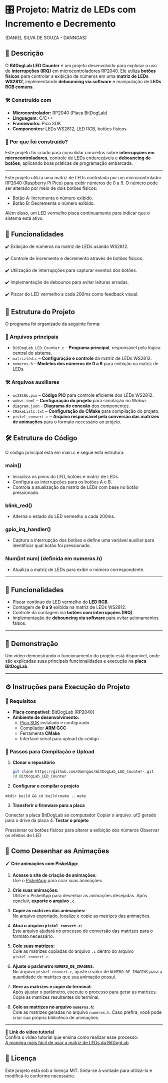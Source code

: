# 🎛️ Projeto: Matriz de LEDs com Incremento e Decremento
(DANIEL SILVA DE SOUZA - DANNGAS)
## 📌 Descrição  

O **BitDogLab LED Counter** é um projeto desenvolvido para explorar o uso de **interrupções (IRQ)** em microcontroladores RP2040. Ele utiliza **botões físicos** para controlar a exibição de números em uma **matriz de LEDs WS2812**, implementando **debouncing via software** e manipulação de **LEDs RGB comuns**.  

### 🛠 Construído com  
- **Microcontrolador:** RP2040 (Placa BitDogLab)  
- **Linguagem:** C/C++  
- **Frameworks:** Pico SDK  
- **Componentes:** LEDs WS2812, LED RGB, botões físicos  

### 🎯 Por que foi construído?  
Este projeto foi criado para consolidar conceitos sobre **interrupções em microcontroladores**, controle de LEDs endereçáveis e **debouncing de botões**, aplicando boas práticas de programação embarcada.  

---

Este projeto utiliza uma matriz de LEDs controlada por um microcontrolador RP2040 (Raspberry Pi Pico) para exibir números de 0 a 9. O número pode ser alterado por meio de dois botões físicos:

* Botão A: Incrementa o número exibido.  
* Botão B: Decrementa o número exibido.
  
Além disso, um LED vermelho pisca continuamente para indicar que o sistema está ativo.

## 📌 Funcionalidades

✔️ Exibição de números na matriz de LEDs usando WS2812.

✔️ Controle de incremento e decremento através de botões físicos.

✔️ Utilização de interrupções para capturar eventos dos botões.

✔️ Implementação de debounce para evitar leituras erradas.

✔️ Piscar do LED vermelho a cada 200ms como feedback visual.


## 📁 Estrutura do Projeto  

O programa foi organizado da seguinte forma:  

### 🔹 Arquivos principais  

- `BitDogLab_LED_Counter.c` – **Programa principal**, responsável pela lógica central do sistema.  
- `matrizled.c` – **Configuração e controle** da matriz de LEDs WS2812.  
- `numeros.h` – **Modelos dos números de 0 a 9** para exibição na matriz de LEDs.  

### 🛠 Arquivos auxiliares  

- `ws2818b.pio` – **Código PIO** para controle eficiente dos LEDs WS2812.  
- `wokwi.toml` – **Configuração do projeto** para simulação no Wokwi.  
- `diagram.json` – **Diagrama de conexão** dos componentes.  
- `CMakeLists.txt` – **Configuração do CMake** para compilação do projeto.  
- `piskel_convert.c` – **Arquivo responsável pela conversão das matrizes de animações** para o formato necessário ao projeto.


## 🛠️ Estrutura do Código
O código principal está em main.c e segue esta estrutura:

### main()

* Inicializa os pinos do LED, botões e matriz de LEDs.
* Configura as interrupções para os botões A e B.
* Controla a atualização da matriz de LEDs com base no botão pressionado.
### blink_red()

* Alterna o estado do LED vermelho a cada 200ms.
### gpio_irq_handler()

* Captura a interrupção dos botões e define uma variável auxiliar para identificar qual botão foi pressionado.
### Num(int num) (definida em numeros.h)

* Atualiza a matriz de LEDs para exibir o número correspondente.



---

## 🚀 Funcionalidades  

- Piscar contínuo do LED vermelho do **LED RGB**.  
- Contagem de **0 a 9** exibida na matriz de LEDs WS2812.  
- Controle da contagem via **botões com interrupções (IRQ)**.  
- Implementação de **debouncing via software** para evitar acionamentos falsos.  

---

## 🎥 Demonstração  

Um vídeo demonstrando o funcionamento do projeto está disponível, onde são explicadas suas principais funcionalidades e execução na **placa BitDogLab**.  

---

## ⚙️ Instruções para Execução do Projeto  

### 📌 Requisitos  

- **Placa compatível:** BitDogLab (RP2040)  
- **Ambiente de desenvolvimento:**  
  - [Pico SDK](https://github.com/raspberrypi/pico-sdk) instalado e configurado  
  - Compilador **ARM GCC**  
  - Ferramenta **CMake**  
  - Interface serial para upload do código  

### 🚀 Passos para Compilação e Upload  

1. **Clonar o repositório**  
   ```sh
   git clone https://github.com/Danngas/BitDogLab_LED_Counter-.git
   cd BitDogLab_LED_Counter

2. **Configurar e compilar o projeto**  

``mkdir build && cd build``
``cmake ..``
``make``

3. **Transferir o firmware para a placa**

Conectar a placa BitDogLab ao computador
Copiar o arquivo .uf2 gerado para o drive da placa
4. **Testar o projeto**

Pressionar os botões físicos para alterar a exibição dos números
Observar os efeitos de LED

## 🎨 Como Desenhar as Animações

🖌️ **Crie animações com PiskelApp:**

1. **Acesse o site de criação de animações:**  
   Use o [PiskelApp](https://www.piskelapp.com/) para criar suas animações.

2. **Crie suas animações:**  
   Utilize o PiskelApp para desenhar as animações desejadas. Após concluir, **exporte o arquivo `.c`**.

3. **Copie as matrizes das animações:**  
   No arquivo exportado, localize e copie as matrizes das animações.

4. **Abra o arquivo `piskel_convert.c`:**  
   Este arquivo ajudará no processo de conversão das matrizes para o formato necessário.

5. **Cole suas matrizes:**  
   Cole as matrizes copiadas do arquivo `.c` dentro do arquivo `piskel_convert.c`.

6. **Ajuste o parâmetro `NUMERO_DE_IMAGENS`:**  
   No arquivo `piskel_convert.c`, ajuste o valor de `NUMERO_DE_IMAGENS` para a quantidade de matrizes que sua animação possui.

7. **Gere as matrizes e copie do terminal:**  
   Após ajustar o parâmetro, execute o processo para gerar as matrizes. Copie as matrizes resultantes do terminal.

8. **Cole as matrizes no arquivo `numeros.h`:**  
   Cole as matrizes geradas no arquivo `numeros.h`. Caso prefira, você pode criar sua própria biblioteca de animações.

---

🎥 **Link do vídeo tutorial**  
Confira o vídeo tutorial que ensina como realizar esse processo:  
[A maneira mais fácil de usar a matriz de LEDs da BitDogLab](https://youtu.be/chQdNiFmVm0?si=zNy5oCgk8n1nwatw)


## 📜 Licença  

Este projeto está sob a licença MIT. Sinta-se à vontade para utilizá-lo e modificá-lo conforme necessário.  
